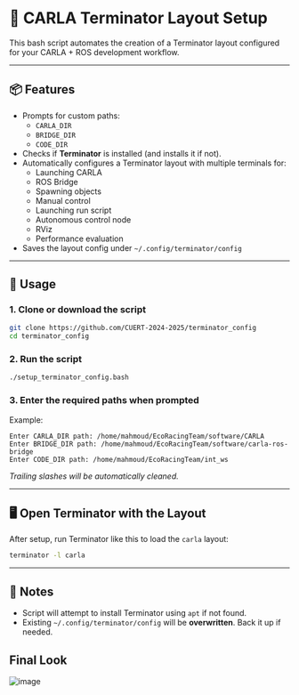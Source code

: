 # 🏁 CARLA Terminator Layout Setup

This bash script automates the creation of a Terminator layout configured for your CARLA + ROS development workflow.

---

## 📦 Features

- Prompts for custom paths:
  - `CARLA_DIR`
  - `BRIDGE_DIR`
  - `CODE_DIR`
- Checks if **Terminator** is installed (and installs it if not).
- Automatically configures a Terminator layout with multiple terminals for:
  - Launching CARLA
  - ROS Bridge
  - Spawning objects
  - Manual control
  - Launching run script
  - Autonomous control node
  - RViz
  - Performance evaluation
- Saves the layout config under `~/.config/terminator/config`

---

## 🚀 Usage

### 1. Clone or download the script

```bash
git clone https://github.com/CUERT-2024-2025/terminator_config
cd terminator_config
```

### 2. Run the script

```bash
./setup_terminator_config.bash
```

### 3. Enter the required paths when prompted

Example:

```
Enter CARLA_DIR path: /home/mahmoud/EcoRacingTeam/software/CARLA
Enter BRIDGE_DIR path: /home/mahmoud/EcoRacingTeam/software/carla-ros-bridge
Enter CODE_DIR path: /home/mahmoud/EcoRacingTeam/int_ws
```

*Trailing slashes will be automatically cleaned.*

---

## 🖥️ Open Terminator with the Layout

After setup, run Terminator like this to load the `carla` layout:

```bash
terminator -l carla
```

---

## 📝 Notes

- Script will attempt to install Terminator using `apt` if not found.
- Existing `~/.config/terminator/config` will be **overwritten**. Back it up if needed.

## Final Look

![image](https://github.com/user-attachments/assets/528565a2-f824-4491-85ec-f2db01b13d39)
